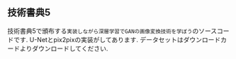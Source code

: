 ## 技術書典5
技術書典5で頒布する`実装しながら深層学習でGANの画像変換技術を学ぼう`のソースコードです.
U-Netとpix2pixの実装がしてあります.
データセットはダウンロードカードよりダウンロードしてください.